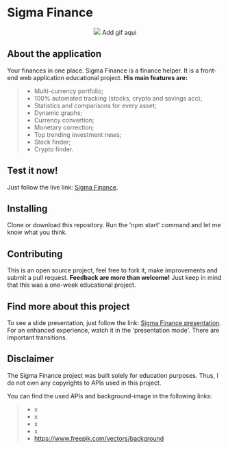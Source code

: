 # Sigma Finance

<p align='center'> <img src="/"/> Add gif aqui </p>

## About the application

Your finances in one place. Sigma Finance is a finance helper. It is a front-end web application educational project.
**His main features are:**

> - Multi-currency portfolio;
> - 100% automated tracking (stocks, crypto and savings acc);
> - Statistics and comparisons for every asset;
> - Dynamic graphs;
> - Currency convertion;
> - Monetary correction;
> - Top trending investment news;
> - Stock finder;
> - Crypto finder.

## Test it now!

Just follow the live link: <a href="https://sigma-finance.netlify.app">Sigma Finance</a>.

## Installing

Clone or download this repository. Run the 'npm start' command and let me know what you think.

## Contributing

This is an open source project, feel free to fork it, make improvements and submit a pull request.
**Feedback are more than welcome!** Just keep in mind that this was a one-week educational project.

## Find more about this project

To see a slide presentation, just follow the link: <a href="......">Sigma Finance presentation</a>.
For an enhanced experience, watch it in the 'presentation mode'. There are important transitions.

## Disclaimer

The Sigma Finance project was built solely for education purposes. Thus, I do not own any copyrights to APIs used in this project.

You can find the used APIs and background-image in the following links:

> - x
> - x
> - x
> - x
> - https://www.freepik.com/vectors/background
